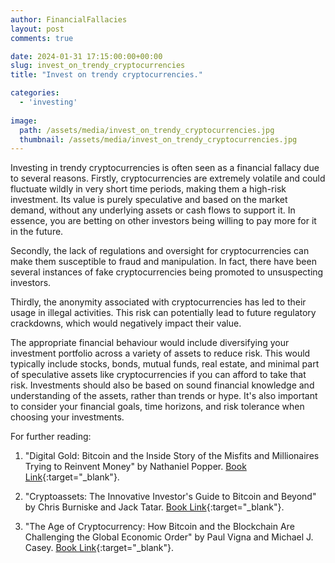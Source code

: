 ```yaml
---
author: FinancialFallacies
layout: post
comments: true

date: 2024-01-31 17:15:00:00+00:00  
slug: invest_on_trendy_cryptocurrencies
title: "Invest on trendy cryptocurrencies."

categories:
  - 'investing'
  
image:
  path: /assets/media/invest_on_trendy_cryptocurrencies.jpg
  thumbnail: /assets/media/invest_on_trendy_cryptocurrencies.jpg
---
```


Investing in trendy cryptocurrencies is often seen as a financial fallacy due to several reasons. Firstly, cryptocurrencies are extremely volatile and could fluctuate wildly in very short time periods, making them a high-risk investment. Its value is purely speculative and based on the market demand, without any underlying assets or cash flows to support it. In essence, you are betting on other investors being willing to pay more for it in the future. 

Secondly, the lack of regulations and oversight for cryptocurrencies can make them susceptible to fraud and manipulation. In fact, there have been several instances of fake cryptocurrencies being promoted to unsuspecting investors. 

Thirdly, the anonymity associated with cryptocurrencies has led to their usage in illegal activities. This risk can potentially lead to future regulatory crackdowns, which would negatively impact their value.

The appropriate financial behaviour would include diversifying your investment portfolio across a variety of assets to reduce risk. This would typically include stocks, bonds, mutual funds, real estate, and minimal part of speculative assets like cryptocurrencies if you can afford to take that risk. Investments should also be based on sound financial knowledge and understanding of the assets, rather than trends or hype. It's also important to consider your financial goals, time horizons, and risk tolerance when choosing your investments.

For further reading:

1. "Digital Gold: Bitcoin and the Inside Story of the Misfits and Millionaires Trying to Reinvent Money" by Nathaniel Popper. [Book Link](https://www.amazon.com/Digital-Gold-Bitcoin-Millionaires-Reinvent/dp/006236250X/ref=nosim?tag=financialfall-20){:target="_blank"}.
   
2. "Cryptoassets: The Innovative Investor's Guide to Bitcoin and Beyond" by Chris Burniske and Jack Tatar. [Book Link](https://www.amazon.com/Cryptoassets-Innovative-Investors-Bitcoin-Beyond/dp/1260026671/ref=nosim?tag=financialfall-20){:target="_blank"}.

3. "The Age of Cryptocurrency: How Bitcoin and the Blockchain Are Challenging the Global Economic Order" by Paul Vigna and Michael J. Casey. [Book Link](https://www.amazon.it/Age-Cryptocurrency-Blockchain-Challenging-Economic/dp/1250081556/ref=nosim?tag=financialfall-20){:target="_blank"}.
